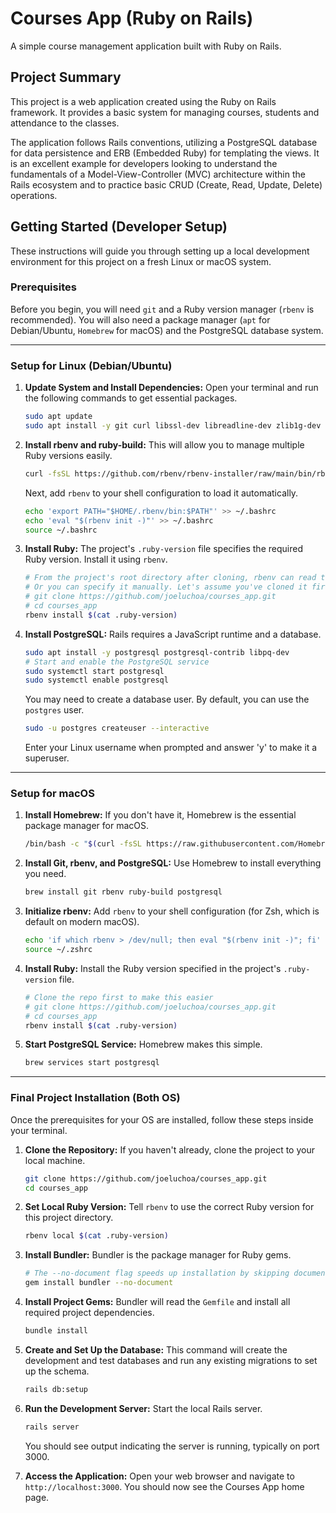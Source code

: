 # Courses App (Ruby on Rails)

A simple course management application built with Ruby on Rails.

## Project Summary

This project is a web application created using the Ruby on Rails framework. It provides a basic system for managing courses, students and attendance to the classes.

The application follows Rails conventions, utilizing a PostgreSQL database for data persistence and ERB (Embedded Ruby) for templating the views. It is an excellent example for developers looking to understand the fundamentals of a Model-View-Controller (MVC) architecture within the Rails ecosystem and to practice basic CRUD (Create, Read, Update, Delete) operations.

## Getting Started (Developer Setup)

These instructions will guide you through setting up a local development environment for this project on a fresh Linux or macOS system.

### Prerequisites

Before you begin, you will need `git` and a Ruby version manager (`rbenv` is recommended). You will also need a package manager (`apt` for Debian/Ubuntu, `Homebrew` for macOS) and the PostgreSQL database system.

---

### Setup for Linux (Debian/Ubuntu)

1.  **Update System and Install Dependencies:**
    Open your terminal and run the following commands to get essential packages.
    ```bash
    sudo apt update
    sudo apt install -y git curl libssl-dev libreadline-dev zlib1g-dev autoconf bison build-essential libyaml-dev libreadline-dev libncurses5-dev libffi-dev libgdbm-dev
    ```

2.  **Install rbenv and ruby-build:**
    This will allow you to manage multiple Ruby versions easily.
    ```bash
    curl -fsSL https://github.com/rbenv/rbenv-installer/raw/main/bin/rbenv-installer | bash
    ```
    Next, add `rbenv` to your shell configuration to load it automatically.
    ```bash
    echo 'export PATH="$HOME/.rbenv/bin:$PATH"' >> ~/.bashrc
    echo 'eval "$(rbenv init -)"' >> ~/.bashrc
    source ~/.bashrc
    ```

3.  **Install Ruby:**
    The project's `.ruby-version` file specifies the required Ruby version. Install it using `rbenv`.
    ```bash
    # From the project's root directory after cloning, rbenv can read the version file
    # Or you can specify it manually. Let's assume you've cloned it first.
    # git clone https://github.com/joeluchoa/courses_app.git
    # cd courses_app
    rbenv install $(cat .ruby-version)
    ```

4.  **Install PostgreSQL:**
    Rails requires a JavaScript runtime and a database.
    ```bash
    sudo apt install -y postgresql postgresql-contrib libpq-dev
    # Start and enable the PostgreSQL service
    sudo systemctl start postgresql
    sudo systemctl enable postgresql
    ```
    You may need to create a database user. By default, you can use the `postgres` user.
    ```bash
    sudo -u postgres createuser --interactive
    ```
    Enter your Linux username when prompted and answer 'y' to make it a superuser.

---

### Setup for macOS

1.  **Install Homebrew:**
    If you don't have it, Homebrew is the essential package manager for macOS.
    ```bash
    /bin/bash -c "$(curl -fsSL https://raw.githubusercontent.com/Homebrew/install/HEAD/install.sh)"
    ```

2.  **Install Git, rbenv, and PostgreSQL:**
    Use Homebrew to install everything you need.
    ```bash
    brew install git rbenv ruby-build postgresql
    ```

3.  **Initialize rbenv:**
    Add `rbenv` to your shell configuration (for Zsh, which is default on modern macOS).
    ```bash
    echo 'if which rbenv > /dev/null; then eval "$(rbenv init -)"; fi' >> ~/.zshrc
    source ~/.zshrc
    ```

4.  **Install Ruby:**
    Install the Ruby version specified in the project's `.ruby-version` file.
    ```bash
    # Clone the repo first to make this easier
    # git clone https://github.com/joeluchoa/courses_app.git
    # cd courses_app
    rbenv install $(cat .ruby-version)
    ```

5.  **Start PostgreSQL Service:**
    Homebrew makes this simple.
    ```bash
    brew services start postgresql
    ```

---

### Final Project Installation (Both OS)

Once the prerequisites for your OS are installed, follow these steps inside your terminal.

1.  **Clone the Repository:**
    If you haven't already, clone the project to your local machine.
    ```bash
    git clone https://github.com/joeluchoa/courses_app.git
    cd courses_app
    ```

2.  **Set Local Ruby Version:**
    Tell `rbenv` to use the correct Ruby version for this project directory.
    ```bash
    rbenv local $(cat .ruby-version)
    ```

3.  **Install Bundler:**
    Bundler is the package manager for Ruby gems.
    ```bash
    # The --no-document flag speeds up installation by skipping documentation
    gem install bundler --no-document
    ```

4.  **Install Project Gems:**
    Bundler will read the `Gemfile` and install all required project dependencies.
    ```bash
    bundle install
    ```

5.  **Create and Set Up the Database:**
    This command will create the development and test databases and run any existing migrations to set up the schema.
    ```bash
    rails db:setup
    ```

6.  **Run the Development Server:**
    Start the local Rails server.
    ```bash
    rails server
    ```
    You should see output indicating the server is running, typically on port 3000.

7.  **Access the Application:**
    Open your web browser and navigate to `http://localhost:3000`. You should now see the Courses App home page.
